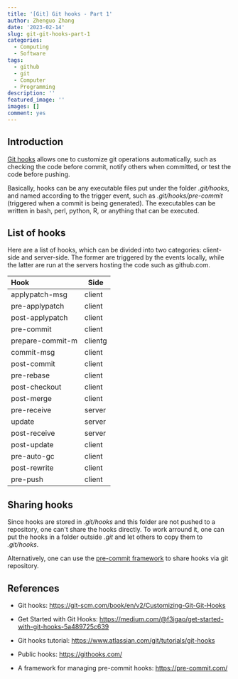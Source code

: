 ```yaml
---
title: '[Git] Git hooks - Part 1'
author: Zhenguo Zhang
date: '2023-02-14'
slug: git-git-hooks-part-1
categories:
  - Computing
  - Software
tags:
  - github
  - git
  - Computer
  - Programming
description: ''
featured_image: ''
images: []
comment: yes
---
```


## Introduction

[Git hooks](https://git-scm.com/book/en/v2/Customizing-Git-Git-Hooks)
allows one to customize git operations automatically, such as
checking the code before commit, notify others when committed,
or test the code before pushing.

Basically, hooks can be any executable files put under the folder
*.git/hooks*, and named according to the trigger event, such as
*.git/hooks/pre-commit* (triggered when a commit is being generated).
The executables can be written in bash, perl, python, R, or anything
that can be executed.

## List of hooks

Here are a list of hooks, which can be divided into two categories:
client-side and server-side. The former are triggered by the events
locally, while the latter are run at the servers hosting the code
such as github.com.

Hook | Side
:--- | --- 
applypatch-msg  | client
pre-applypatch | client
post-applypatch | client
pre-commit | client
prepare-commit-m | clientg
commit-msg | client
post-commit | client
pre-rebase | client
post-checkout | client
post-merge | client
pre-receive | server
update | server
post-receive | server
post-update | client
pre-auto-gc | client
post-rewrite | client
pre-push | client


## Sharing hooks

Since hooks are stored in *.git/hooks* and this folder are
not pushed to a repository, one can't share the hooks directly.
To work arround it, one can put the hooks in a folder outside
*.git* and let others to copy them to *.git/hooks*.

Alternatively, one can use the [pre-commit framework](https://pre-commit.com/)
to share hooks via git repository.


## References

- Git hooks: https://git-scm.com/book/en/v2/Customizing-Git-Git-Hooks

- Get Started with Git Hooks: https://medium.com/@f3igao/get-started-with-git-hooks-5a489725c639

- Git hooks tutorial: https://www.atlassian.com/git/tutorials/git-hooks

- Public hooks: https://githooks.com/

- A framework for managing pre-commit hooks: https://pre-commit.com/